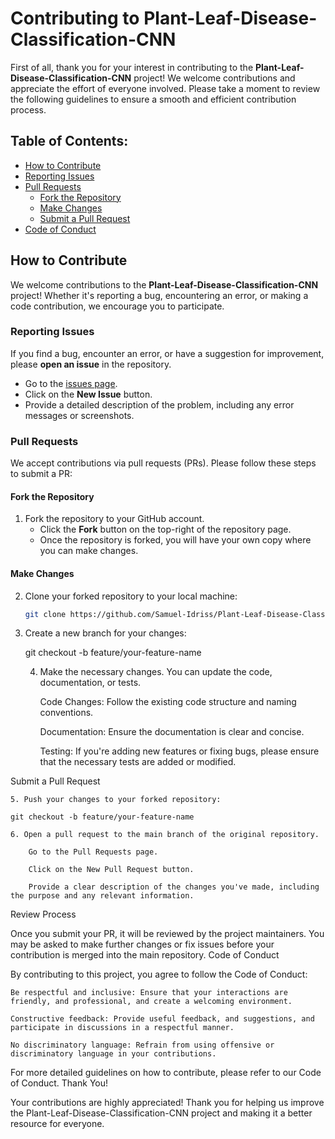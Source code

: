 # Contributing to **Plant-Leaf-Disease-Classification-CNN**

First of all, thank you for your interest in contributing to the **Plant-Leaf-Disease-Classification-CNN** project! We welcome contributions and appreciate the effort of everyone involved. Please take a moment to review the following guidelines to ensure a smooth and efficient contribution process.

## Table of Contents:
- [How to Contribute](#how-to-contribute)
- [Reporting Issues](#reporting-issues)
- [Pull Requests](#pull-requests)
  - [Fork the Repository](#fork-the-repository)
  - [Make Changes](#make-changes)
  - [Submit a Pull Request](#submit-a-pull-request)
- [Code of Conduct](#code-of-conduct)

## How to Contribute

We welcome contributions to the **Plant-Leaf-Disease-Classification-CNN** project! Whether it's reporting a bug, encountering an error, or making a code contribution, we encourage you to participate.

### Reporting Issues

If you find a bug, encounter an error, or have a suggestion for improvement, please **open an issue** in the repository.

- Go to the [issues page](https://github.com/yourusername/Plant-Leaf-Disease-Classification-CNN-App/issues).
- Click on the **New Issue** button.
- Provide a detailed description of the problem, including any error messages or screenshots.

### Pull Requests

We accept contributions via pull requests (PRs). Please follow these steps to submit a PR:

#### **Fork the Repository**

1. Fork the repository to your GitHub account.
   - Click the **Fork** button on the top-right of the repository page.
   - Once the repository is forked, you will have your own copy where you can make changes.

#### **Make Changes**

2. Clone your forked repository to your local machine:

   ```bash
   git clone https://github.com/Samuel-Idriss/Plant-Leaf-Disease-Classification-CNN-App.git

3. Create a new branch for your changes:

    git checkout -b feature/your-feature-name

   4. Make the necessary changes. You can update the code, documentation, or tests.

        Code Changes: Follow the existing code structure and naming conventions.

        Documentation: Ensure the documentation is clear and concise.

        Testing: If you're adding new features or fixing bugs, please ensure that the necessary tests are added or modified.

 Submit a Pull Request

    5. Push your changes to your forked repository:

    git checkout -b feature/your-feature-name

    6. Open a pull request to the main branch of the original repository.

        Go to the Pull Requests page.

        Click on the New Pull Request button.

        Provide a clear description of the changes you've made, including the purpose and any relevant information.

Review Process

Once you submit your PR, it will be reviewed by the project maintainers. You may be asked to make further changes or fix issues before your contribution is merged into the main repository.
Code of Conduct

By contributing to this project, you agree to follow the Code of Conduct:

    Be respectful and inclusive: Ensure that your interactions are friendly, and professional, and create a welcoming environment.

    Constructive feedback: Provide useful feedback, and suggestions, and participate in discussions in a respectful manner.

    No discriminatory language: Refrain from using offensive or discriminatory language in your contributions.

For more detailed guidelines on how to contribute, please refer to our Code of Conduct.
Thank You!

Your contributions are highly appreciated! Thank you for helping us improve the Plant-Leaf-Disease-Classification-CNN project and making it a better resource for everyone.